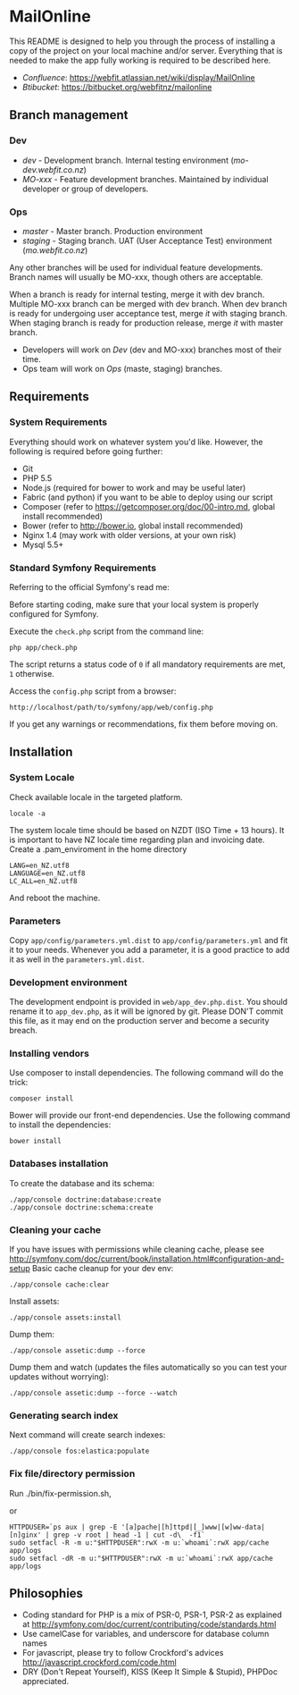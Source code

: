 MailOnline
==========

This README is designed to help you through the process of installing a copy of the project on your local machine and/or server.
Everything that is needed to make the app fully working is required to be described here.

* *Confluence*: https://webfit.atlassian.net/wiki/display/MailOnline
* *Btibucket*: https://bitbucket.org/webfitnz/mailonline

Branch management
-----------------

### Dev

* *dev* - Development branch. Internal testing environment (*mo-dev.webfit.co.nz*)
* *MO-xxx* - Feature development branches. Maintained by individual developer or group of developers.

### Ops

* *master* - Master branch. Production environment
* *staging* - Staging branch. UAT (User Acceptance Test) environment (*mo.webfit.co.nz*)

Any other branches will be used for individual feature developments. Branch names will usually be MO-xxx, though others are acceptable.

When a branch is ready for internal testing, merge it with dev branch. Multiple MO-xxx branch can be merged with dev branch.
When dev branch is ready for undergoing user acceptance test, merge *it* with staging branch.
When staging branch is ready for production release, merge *it* with master branch.

* Developers will work on _Dev_ (dev and MO-xxx) branches most of their time.
* Ops team will work on _Ops_ (maste, staging) branches.

Requirements
------------

### System Requirements

Everything should work on whatever system you'd like. However, the following is required before going further:

* Git
* PHP 5.5
* Node.js (required for bower to work and may be useful later)
* Fabric (and python) if you want to be able to deploy using our script
* Composer (refer to https://getcomposer.org/doc/00-intro.md, global install recommended)
* Bower (refer to http://bower.io, global install recommended)
* Nginx 1.4 (may work with older versions, at your own risk)
* Mysql 5.5+

### Standard Symfony Requirements

Referring to the official Symfony's read me:

Before starting coding, make sure that your local system is properly
configured for Symfony.

Execute the `check.php` script from the command line:

    php app/check.php

The script returns a status code of `0` if all mandatory requirements are met,
`1` otherwise.

Access the `config.php` script from a browser:

    http://localhost/path/to/symfony/app/web/config.php

If you get any warnings or recommendations, fix them before moving on.

Installation
------------

### System Locale

Check available locale in the targeted platform. 

    locale -a

The system locale time should be based on NZDT (ISO Time + 13 hours).
It is important to have NZ locale time regarding plan and invoicing date.
Create a .pam_enviroment in the home directory

    LANG=en_NZ.utf8
    LANGUAGE=en_NZ.utf8
    LC_ALL=en_NZ.utf8

And reboot the machine.

### Parameters

Copy `app/config/parameters.yml.dist` to `app/config/parameters.yml` and fit it to your needs.
Whenever you add a parameter, it is a good practice to add it as well in the `parameters.yml.dist`.

### Development environment

The development endpoint is provided in `web/app_dev.php.dist`. You should rename it to `app_dev.php`, as it will be ignored by git.
Please DON'T commit this file, as it may end on the production server and become a security breach.

### Installing vendors

Use composer to install dependencies. The following command will do the trick:

    composer install

Bower will provide our front-end dependencies. Use the following command to install the dependencies:

    bower install

### Databases installation

To create the database and its schema:

    ./app/console doctrine:database:create
    ./app/console doctrine:schema:create

### Cleaning your cache

If you have issues with permissions while cleaning cache, please see http://symfony.com/doc/current/book/installation.html#configuration-and-setup
Basic cache cleanup for your dev env:

    ./app/console cache:clear

Install assets:

    ./app/console assets:install

Dump them:

    ./app/console assetic:dump --force

Dump them and watch (updates the files automatically so you can test your updates without worrying):

    ./app/console assetic:dump --force --watch

### Generating search index

Next command will create search indexes:

    ./app/console fos:elastica:populate

### Fix file/directory permission

Run
    ./bin/fix-permission.sh,

or

    HTTPDUSER=`ps aux | grep -E '[a]pache|[h]ttpd|[_]www|[w]ww-data|[n]ginx' | grep -v root | head -1 | cut -d\  -f1`
    sudo setfacl -R -m u:"$HTTPDUSER":rwX -m u:`whoami`:rwX app/cache app/logs
    sudo setfacl -dR -m u:"$HTTPDUSER":rwX -m u:`whoami`:rwX app/cache app/logs

Philosophies
------------

* Coding standard for PHP is a mix of PSR-0, PSR-1, PSR-2 as explained at http://symfony.com/doc/current/contributing/code/standards.html
* Use camelCase for variables, and underscore for database column names
* For javascript, please try to follow Crockford's advices http://javascript.crockford.com/code.html
* DRY (Don't Repeat Yourself), KISS (Keep It Simple & Stupid), PHPDoc appreciated.
